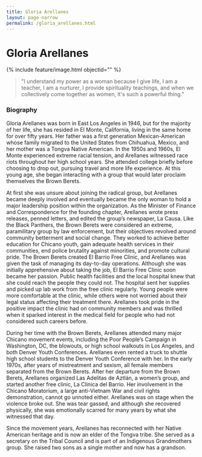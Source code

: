 ```yaml
---
title: Gloria Arellanes
layout: page-narrow
permalink: /gloria_arellanes.html
---
```

# Gloria Arellanes

{% include feature/image.html objectid="" %}

>"I understand my power as a woman because I give life, I am a teacher, I am a nurturer, I provide spirituality teachings, and when we collectively come together as women, it's such a powerful thing." 

### Biography


Gloria Arellanes was born in East Los Angeles in 1946, but for the majority of her life, she has resided in El Monte, California, living in the same home for over fifty years. Her father was a first generation Mexican-American whose family migrated to the United States from Chihuahua, Mexico, and her mother was a Tongva Native American. In the 1950s and 1960s, El Monte experienced extreme racial tension, and Arellanes witnessed race riots throughout her high school years. She attended college briefly before choosing to drop out, pursuing travel and more life experience. At this young age, she began interacting with a group that would later proclaim themselves the Brown Berets.

 

At first she was unsure about joining the radical group, but Arellanes became deeply involved and eventually became the only woman to hold a major leadership position within the organization. As the Minister of Finance and Correspondence for the founding chapter, Arellanes wrote press releases, penned letters, and edited the group’s newspaper, La Causa. Like the Black Panthers, the Brown Berets were considered an extreme, paramilitary group by law enforcement, but their objectives revolved around community betterment and social change. They worked to achieve better education for Chicano youth, gain adequate health services in their communities, end police brutality against minorities, and promote cultural pride. The Brown Berets created El Barrio Free Clinic, and Arellanes was given the task of managing its day-to-day operations. Although she was initially apprehensive about taking the job, El Barrio Free Clinic soon became her passion. Public health facilities and the local hospital knew that she could reach the people they could not. The hospital sent her supplies and picked up lab work from the free clinic regularly. Young people were more comfortable at the clinic, while others were not worried about their legal status affecting their treatment there. Arellanes took pride in the positive impact the clinic had on community members and was thrilled when it sparked interest in the medical field for people who had not considered such careers before.

 

During her time with the Brown Berets, Arellanes attended many major Chicano movement events, including the Poor People’s Campaign in Washington, DC, the blowouts, or high school walkouts in Los Angeles, and both Denver Youth Conferences. Arellanes even rented a truck to shuttle high school students to the Denver Youth Conference with her. In the early 1970s, after years of mistreatment and sexism, all female members separated from the Brown Berets. After her departure from the Brown Berets, Arellanes organized Las Adelitas de Aztlán, a women’s group, and started another free clinic, La Clinica del Barrio. Her involvement in the Chicano Moratorium, a large anti-Vietnam War and civil rights demonstration, cannot go unnoted either. Arellanes was on stage when the violence broke out. She was tear gassed, and although she recovered physically, she was emotionally scarred for many years by what she witnessed that day.

 

Since the movement years, Arellanes has reconnected with her Native American heritage and is now an elder of the Tongva tribe. She served as a secretary on the Tribal Council and is part of an Indigenous Grandmothers group. She raised two sons as a single mother and now has a grandson.

